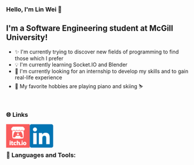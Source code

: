 ### Hello, I'm Lin Wei 👋

## I'm a Software Engineering student at McGill University!
- ✨ I'm currently trying to discover new fields of programming to find those which I prefer
- 💡 I'm currently learning Socket.IO and Blender
- 🔭 I'm currently looking for an internship to develop my skills and to gain real-life experience
- 🎹 My favorite hobbies are playing piano and skiing ⛷️

<br />

### 🌐 Links
[<img align = "left" alt = "Itch.io" width = "64px" src = "https://github.com/ElkCl0ner/ElkCl0ner/blob/main/images/itch-io_logo.png" />][Itch.io]
[<img align = "left" alt = "LinkedIn" height = "64px" src = "https://github.com/ElkCl0ner/ElkCl0ner/blob/main/images/LinkedIn_logo.png" />][LinkedIn]

<br />
<br />
<br />

### 🧰 Languages and Tools:



[Itch.io]: https://elkcl0ner.itch.io
[LinkedIn]: https://www.linkedin.com/in/lin-wei-li-270937151/
